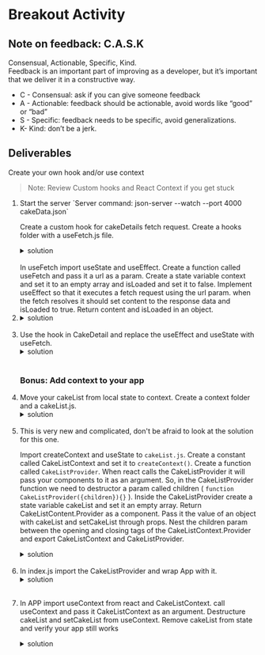 # Breakout Activity

## Note on feedback: C.A.S.K
Consensual, Actionable, Specific, Kind.   
Feedback is an important part of improving as a developer, but it’s important that we deliver it in a constructive way.

- C - Consensual: ask if you can give someone feedback
- A - Actionable: feedback should be actionable, avoid words like “good” or “bad”
- S - Specific: feedback needs to be specific, avoid generalizations. 
- K- Kind: don’t be a jerk.


## Deliverables
Create your own hook and/or use context
>Note: Review Custom hooks and React Context if you get stuck
<ol>
<li>
Start the server 
`Server command: json-server --watch --port 4000 cakeData.json`

Create a custom hook for cakeDetails fetch request. Create a hooks folder with a useFetch.js file.
  <details>
      <summary>
        solution 
      </summary>
      <hr/>
      <img src="assets/image_1.png"
     alt="hooks folder"
     style="margin-right: 10px;" />
     <hr/>
  </details>
  <br/>
</li>
In useFetch import useState and useEffect.
Create a function called useFetch and pass it a url as a param. Create a state variable context and set it to an empty array and isLoaded and set it to false. Implement useEffect so that it executes a fetch request using the url param. when the fetch resolves it should set content to the response data and isLoaded to true. Return content and isLoaded in an object.
<li>

  <details>
      <summary>
        solution 
      </summary>
      <hr/>
      <img src="assets/image_2.png"
     alt="custom hook"
     style="margin-right: 10px;" />
     <hr/>
     </details>
  <br/>
</li>

<li>
Use the hook in CakeDetail and replace the useEffect and useState with useFetch.
  <details>
      <summary>
        solution 
      </summary>
      <hr/>
      <img src="assets/image_3.png"
     alt="custom hook"
     style="margin-right: 10px;" />
     <hr/>
     </details>
  <br/>
</li>
<h3>Bonus: Add context to your app</h3>   
<li>
Move your cakeList from local state to context.
 Create a context folder and a cakeList.js. 
  <details>
      <summary>
        solution 
      </summary>
      <hr/>
      <img src="assets/image_4.png"
     alt="custom hook"
     style="margin-right: 10px;" />
     <hr/>
     </details>
  <br/>
</li>

<li>
This is very new and complicated, don't be afraid to look  at the solution for this one. 

Import createContext and useState to `cakeList.js`. Create a constant called CakeListContext and set it to `createContext()`. Create a function called `CakeListProvider`. When react calls the CakeListProvider it will pass your components to it as an argument. So, in the CakeListProvider function we need to destructor a param called children (  `function CakeListProvider({children}){}` ). Inside the CakeListProvider create a state variable cakeList and set it an empty array. Return CakeListContent.Provider as a component. Pass it the value of an object with cakeList and setCakeList through props. Nest the children param between the opening and closing tags of the CakeListContext.Provider and export CakeListContext and CakeListProvider. 
  <details>
      <summary>
        solution 
      </summary>
      <hr/>
      <img src="assets/image_5.png"
     alt="context"
     style="margin-right: 10px;" />
     <hr/>
     </details>
  <br/>
</li>
<li>
In index.js import the CakeListProvider and wrap App with it.
  <details>
      <summary>
        solution 
      </summary>
      <hr/>
      <img src="assets/image_6.png"
     alt="context"
     style="margin-right: 10px;" />
     <hr/>
     </details>
  <br/>
<li>

In APP import useContext from react and CakeListContext. call useContext and pass it CakeListContext as an argument. Destructure cakeList and setCakeList from useContext. Remove cakeList from state and verify your app still works
  <details>
      <summary>
        solution 
      </summary>
      <hr/>
      <img src="assets/image_7.png"
     alt="context"
     style="margin-right: 10px;" />
     <hr/>
           <img src="assets/image_8.png"
     alt="context"
     style="margin-right: 10px;" />
     <hr/>
     </details>
  <br/>
</li>

</ol>